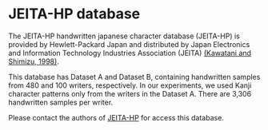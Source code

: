# JEITA-HP database
The JEITA-HP handwritten japanese character database (JEITA-HP) is provided by
Hewlett-Packard Japan and distributed by Japan Electronics and Information Technology Industries Association (JEITA)
[(Kawatani and Shimizu, 1998)](https://ieeexplore.ieee.org/document/711940). 

This database has Dataset A and Dataset B, containing handwritten samples from 480 and 100 writers, respectively. 
In our experiments, we used Kanji character patterns only from the writers in the Dataset A.
There are 3,306 handwritten samples per writer. 

Please contact the authors of [JEITA-HP](https://ieeexplore.ieee.org/document/711940) for access this database.
